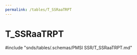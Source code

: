 ```yaml
---
permalink: /tables/T_SSRaaTRPT
---
```

# T\_SSRaaTRPT
<!-- SPDX-License-Identifier: MPL-2.0 -->

<!-- ATTENTION : Ne pas supprimer ou modifier la ligne ci-dessous -->
#include "snds/tables/.schemas/PMSI SSR/T_SSRaaTRPT.md"
<!-- ATTENTION : Ne pas supprimer ou modifier la ligne ci-dessus -->
